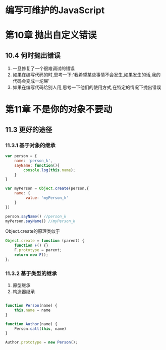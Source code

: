 # 编写可维护的JavaScript

# 第10章 抛出自定义错误

## 10.4 何时抛出错误

1. 一旦修复了一个很难调试的错误
2. 如果在编写代码的时,思考一下:'我希望某些事情不会发生,如果发生的话,我的代码会变成一坨屎'
3. 如果在编写代码给别人用,思考一下他们的使用方式,在特定的情况下抛出错误

# 第11章 不是你的对象不要动

## 11.3 更好的途径

### 11.3.1 基于对象的继承

```javascript
var person = {
    name: 'person_k',
    sayName: function(){
        console.log(this.name);
    }
}

var myPerson = Object.create(person,{
    name: {
         value: 'myPerson_k'
    }
})

person.sayName() //person_k
myPerson.sayName() //myPerson_k

```

Object.create的原理类似于

```javascript
Object.create = function (parent) {
    function F() {}
    F.prototype = parent;
    return new F();
};
```


### 11.3.2 基于类型的继承

1. 原型继承
2. 构造器继承

```javascript

function Person(name) {
    this.name = name
}

function Author(name) {
    Person.call(this, name)
}

Author.prototype = new Person();


```



